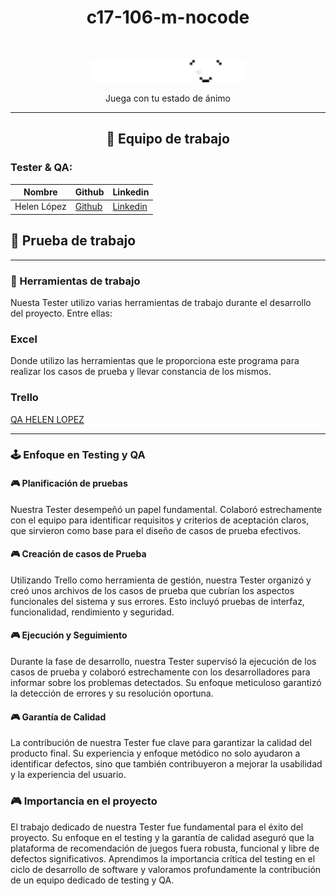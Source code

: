 <h1 align="center">c17-106-m-nocode</h1>
<br/>

<p align="center">
  <img src="logos/Logo Playmood.png" alt="Logo del proyecto" width="250">
</p>
<p align="center">Juega con tu estado de ánimo</p>

--------------

<h2 align="center">💼 Equipo de trabajo</h2>

### Tester & QA:

| Nombre   | Github                                  | Linkedin                                |
|----------|-----------------------------------------|-----------------------------------------|
| Helen López | [Github](enlace/al/perfil/github)    | [Linkedin](enlace/al/perfil/linkedin)|

## 💼 Prueba de trabajo

---
### 🔧 Herramientas de trabajo

Nuesta Tester utilizo varias herramientas de trabajo durante el desarrollo del proyecto. Entre ellas:

### Excel 
Donde utilizo las herramientas que le proporciona este programa para realizar los casos de prueba y llevar constancia de los mismos.

### Trello
[QA HELEN LOPEZ](https://trello.com/b/cuaso0Km/qa-helen-lopez)    

---

### 🕹 Enfoque en Testing y QA

#### 🎮 Planificación de pruebas

Nuestra Tester desempeñó un papel fundamental. Colaboró estrechamente con el equipo para identificar requisitos y criterios de aceptación claros, que sirvieron como base para el diseño de casos de prueba efectivos.

#### 🎮 Creación de casos de Prueba

Utilizando Trello como herramienta de gestión, nuestra Tester organizó y creó unos archivos de los casos de prueba que cubrían los aspectos funcionales del sistema y sus errores. Esto incluyó pruebas de interfaz, funcionalidad, rendimiento y seguridad.

#### 🎮 Ejecución y Seguimiento

Durante la fase de desarrollo, nuestra Tester supervisó la ejecución de los casos de prueba y colaboró estrechamente con los desarrolladores para informar sobre los problemas detectados. Su enfoque meticuloso garantizó la detección de errores y su resolución oportuna.

#### 🎮 Garantía de Calidad

La contribución de nuestra Tester fue clave para garantizar la calidad del producto final. Su experiencia y enfoque metódico no solo ayudaron a identificar defectos, sino que también contribuyeron a mejorar la usabilidad y la experiencia del usuario.

### 🎮 Importancia en el proyecto

El trabajo dedicado de nuestra Tester fue fundamental para el éxito del proyecto. Su enfoque en el testing y la garantía de calidad aseguró que la plataforma de recomendación de juegos fuera robusta, funcional y libre de defectos significativos. Aprendimos la importancia crítica del testing en el ciclo de desarrollo de software y valoramos profundamente la contribución de un equipo dedicado de testing y QA.
